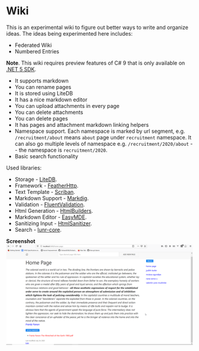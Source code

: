 # Wiki

This is an experimental wiki to figure out better ways to write and organize ideas. The ideas being experimented here includes:

- Federated Wiki
- Numbered Entries

**Note**. This wiki requires preview features of C# 9 that is only available on [.NET 5 SDK](https://dotnet.microsoft.com/download/dotnet/5.0).

- It supports markdown
- You can rename pages
- It is stored using LiteDB
- It has a nice markdown editor
- You can upload attachments in every page
- You can delete attachments
- You can delete pages
- It has pages and attachment markdown linking helpers
- Namespace support. Each namespace is marked by url segment, e.g. `/recruitment/about` means `about` page under `recruitment` namespace. It can also go multiple levels of namespace e.g. `/recruitment/2020/about` -- the namespace is `recruitment/2020`.
- Basic search functionality 

Used libraries:

* Storage - [LiteDB](https://github.com/mbdavid/LiteDB).
* Framework - [FeatherHttp](https://github.com/featherhttp/framework).
* Text Template - [Scriban](https://github.com/lunet-io/scriban).
* Markdown Support - [Markdig](https://github.com/lunet-io/markdig).
* Validation - [FluentValidation](https://github.com/FluentValidation/FluentValidation).
* Html Generation - [HtmlBuilders](https://github.com/amoerie/HtmlBuilders).
* Markdown Editor - [EasyMDE](https://github.com/Ionaru/easy-markdown-editor).
* Sanitizing Input - [HtmlSanitizer](https://github.com/mganss/HtmlSanitizer).
* Search - [lunr-core](https://github.com/bleroy/lunr-core).

**Screenshot**
![screenshot of the running wiki](fanon.png)